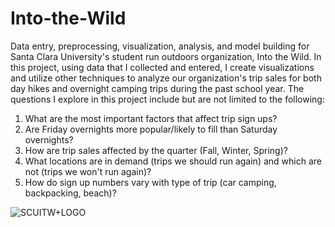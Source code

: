 # Into-the-Wild

Data entry, preprocessing, visualization, analysis, and model building for Santa Clara University's student run outdoors organization, Into the Wild. In this project, using data that I collected and entered, I create visualizations and utilize other techniques to analyze our organization's trip sales for both day hikes and overnight camping trips during the past school year. The questions I explore in this project include but are not limited to the following:

1. What are the most important factors that affect trip sign ups?
2. Are Friday overnights more popular/likely to fill than Saturday overnights?
3. How are trip sales affected by the quarter (Fall, Winter, Spring)?
4. What locations are in demand (trips we should run again) and which are not (trips we won't run again)?
5. How do sign up numbers vary with type of trip (car camping, backpacking, beach)?


![SCUITW+LOGO](https://user-images.githubusercontent.com/81653555/181063724-57eb1fda-d0b3-417d-be81-2c8a485ba703.jpg)
